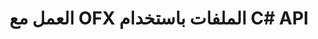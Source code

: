 ﻿---
title: العمل مع OFX الملفات باستخدام C# API
linktitle: العمل مع OFX ملفات
type: docs
weight: 10
url: /ar/net/working-with-ofx-files/
description: باستخدام C# Finance Library API ، يمكنك إنشاء وتحويل ملفات الطلبات والاستجابة OFX.
---
